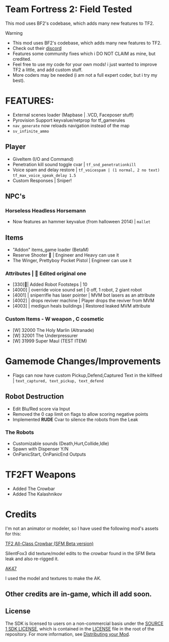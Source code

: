 # Team Fortress 2: Field Tested
This mod uses BF2's codebase, which adds many new features to TF2.

> [!WARNING]
> - This mod uses BF2's codebase, which adds many new features to TF2.
> - Check out their [discord]()
> - Features some community fixes which i DO NOT CLAIM as mine, but credited.
> - Feel free to use my code for your own mods! i just wanted to improve TF2 a little, and add custom stuff.
> - More coders may be needed (i am not a full expert coder, but i try my best).

# FEATURES:
- External scenes loader  (Mapbase | .VCD, Faceposer stuff)
- Pyrovision Support keyvalue/netprop for tf_gamerules 
- ```nav_generate``` now reloads navigation instead of the map 
- ```sv_infinite_ammo```
## Player
- GiveItem (I/O and Command)
- Penetration kill sound toggle cvar | ```tf_snd_penetrationkill```
- Voice spam and delay restore | ```tf_voicespam | (1 normal, 2 no text)``` ```tf_max_voice_speak_delay 1.5```
- Custom Responses | Sniper!
## NPC's
### Horseless Headless Horsemann
- Now features an hammer keyvalue (from halloween 2014) | ```mallet```
## Items
- "Addon" items_game loader (BetaM)
- Reserve Shooter 🔧 | Engineer and Heavy can use it
- The Winger, Prettyboy Pocket Pistol | Engineer can use it
### Attributes | 🔧 Edited original one
- [330]🔧| Added Robot Footsteps | 10
- [4000] | override voice sound set | 0 off, 1 robot, 2 giant robot
- [4001] | sniperrifle has laser pointer | MVM bot lasers as an attribute
- [4002] | drops reviver machine | Player drops the reviver from MVM
- [4003] | medigun heals buildings | Restored leaked MVM attribute
### Custom Items - W weapon , C cosmetic
- [W] 32000 The Holy Marlin (Altranade)
- [W] 32001 The Underpressurer
- [W] 31999 Super Maul (TEST ITEM)
# Gamemode Changes/Improvements
- Flags can now have custom Pickup,Defend,Captured Text in the killfeed | ```text_captured, text_pickup, text_defend```
## Robot Destruction
- Edit Blu/Red score via Input
- Removed the 0 cap limit on flags to allow scoring negative points
- Implemented **RUDE** Cvar to silence the robots from the Leak
### The Robots
- Customizable sounds (Death,Hurt,Collide,Idle)
- Spawn with Dispenser Y/N
- OnPanicStart, OnPanicEnd Outputs
# TF2FT Weapons
- Added The Crowbar
- Added The Kalashnikov

# Credits

I'm not an animator or modeler, so I have used the following mod's assets for this:

[TF2 All-Class Crowbar (SFM Beta version)](https://gamebanana.com/mods/198771)

SilentFox3 did texture/model edits to the crowbar found in the SFM Beta leak and also re-rigged it.

[AK47](https://gamebanana.com/mods/197796)

I used the model and textures to make the AK.

## Other credits are in-game, which ill add soon.

## License
The SDK is licensed to users on a non-commercial basis under the [SOURCE 1 SDK LICENSE](LICENSE), which is contained in the [LICENSE](LICENSE) file in the root of the repository.
For more information, see [Distributing your Mod](#markdown-header-distributing-your-mod).

